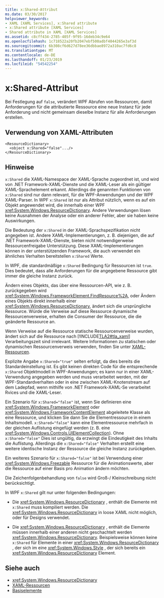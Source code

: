 ```yaml
---
title: x:Shared-Attribut
ms.date: 03/30/2017
helpviewer_keywords:
- XAML [XAML Services], x:Shared attribute
- x:Shared attribute [XAML Services]
- Shared attribute in XAML [XAML Services]
ms.assetid: c8cff434-2785-405f-9f95-16deb34c9e64
ms.openlocfilehash: 1c718522a20fb2047ebf500adbf4044265e3af3d
ms.sourcegitcommit: 6b308cf6d627d78ee36dbbae8972a310ac7fd6c8
ms.translationtype: MT
ms.contentlocale: de-DE
ms.lasthandoff: 01/23/2019
ms.locfileid: "54542254"
---
```

# <a name="xshared-attribute"></a>x:Shared-Attribut
Bei Festlegung auf `false`, verändert WPF Abrufen von Ressourcen, damit Anforderungen für die attributierte Ressource eine neue Instanz für jede Anforderung und nicht gemeinsam dieselbe Instanz für alle Anforderungen erstellen.  
  
## <a name="xaml-attribute-usage"></a>Verwendung von XAML-Attributen  
  
```xaml  
<ResourceDictionary>  
  <object x:Shared="false".../>  
</ResourceDictionary>  
```  
  
## <a name="remarks"></a>Hinweise  
 `x:Shared` die XAML-Namespace der XAML-Sprache zugeordnet ist, und wird von .NET Framework-XAML-Dienste und die XAML-Leser als ein gültiger XAML-Sprachelement erkannt. Allerdings die genannten Funktionen von `x:Shared` sind nur dann relevant, für die WPF-Anwendungen und der WPF XAML-Parser. In WPF `x:Shared` ist nur als Attribut nützlich, wenn es auf ein Objekt angewendet wird, die innerhalb einer WPF <xref:System.Windows.ResourceDictionary>. Andere Verwendungen lösen keine Ausnahmen der Analyse oder ein anderer Fehler, aber sie haben keine Auswirkungen.  
  
 Die Bedeutung der `x:Shared` in der XAML-Sprachspezifikation nicht angegeben ist. Andere XAML-Implementierungen, z. B. diejenigen, die auf .NET Framework-XAML-Dienste, bieten nicht notwendigerweise Ressourcenfreigabe Unterstützung. Diese XAML-Implementierungen können in der unterstützenden Framework, die auch verwendet ein ähnliches Verhalten bereitstellen `x:Shared` Werte.  
  
 In WPF, die standardmäßige `x:Shared` Bedingung für Ressourcen ist `true`. Dies bedeutet, dass alle Anforderungen für die angegebene Ressource gibt immer die gleiche Instanz zurück.  
  
 Ändern eines Objekts, das über eine Ressourcen-API, wie z. B. zurückgegeben wird <xref:System.Windows.FrameworkElement.FindResource%2A>, oder Ändern eines Objekts direkt innerhalb einer <xref:System.Windows.ResourceDictionary>, ändert sich die ursprüngliche Ressource. Würde die Verweise auf diese Ressource dynamische Ressourcenverweise, erhalten die Consumer der Ressource, die die geänderte Ressource an.  
  
 Wenn Verweise auf die Ressource statische Ressourcenverweise wurden, ändert sich auf die Ressource nach [!INCLUDE[TLA2#tla_xaml](../../../includes/tla2sharptla-xaml-md.md)] Verarbeitungszeit sind irrelevant. Weitere Informationen zu statischen oder dynamischen Ressourcenverweis verwenden, finden Sie unter [XAML-Ressourcen](../../../docs/framework/wpf/advanced/xaml-resources.md).  
  
 Explizite Angabe `x:Shared="true"` selten erfolgt, da dies bereits die Standardeinstellung ist. Es gibt keinen direkten Code für die entsprechende `x:Shared` Objektmodell in WPF-Anwendungen; es kann nur in einer XAML-Verwendung angegeben werden und muss verarbeitet werden, mit der WPF-Standardverhalten oder in eine zwischen XAML-Knotenstream auf dem Ladepfad, wenn mithilfe von .NET Framework-XAML-Se verarbeitet Rvices und die XAML-Leser.  
  
 Ein Szenario für `x:Shared="false"` ist, wenn Sie definieren eine <xref:System.Windows.FrameworkElement> oder <xref:System.Windows.FrameworkContentElement> abgeleitete Klasse als eine Ressource, und klicken Sie dann Sie die Elementressource in einem Inhaltsmodell. `x:Shared="false"` kann eine Elementressource mehrfach in der gleichen Auflistung eingefügt werden (z. B. eine <xref:System.Windows.Controls.UIElementCollection>). Ohne `x:Shared="false"` Dies ist ungültig, da erzwingt die Eindeutigkeit des Inhalts die Auflistung. Allerdings die `x:Shared="false"` Verhalten erstellt eine weitere identische Instanz der Ressource die gleiche Instanz zurückgeben.  
  
 Ein weiteres Szenario für `x:Shared="false"` ist bei Verwendung einer <xref:System.Windows.Freezable> Ressource für die Animationswerte, aber die Ressource auf einer Basis pro Animation ändern möchten.  
  
 Die Zeichenfolgenbehandlung von `false` wird Groß-/ Kleinschreibung nicht berücksichtigt.  
  
 In WPF `x:Shared` gilt nur unter folgenden Bedingungen:  
  
-   Die <xref:System.Windows.ResourceDictionary> , enthält die Elemente mit `x:Shared` muss kompiliert werden. Die <xref:System.Windows.ResourceDictionary> in loose XAML nicht möglich, oder für Designs verwendet.  
  
-   Die <xref:System.Windows.ResourceDictionary> , enthält die Elemente müssen innerhalb einer anderen nicht geschachtelt werden <xref:System.Windows.ResourceDictionary>. Beispielsweise können keine `x:Shared` für Elemente in einer <xref:System.Windows.ResourceDictionary> , der sich im eine <xref:System.Windows.Style> , der sich bereits ein <xref:System.Windows.ResourceDictionary> Element.  
  
## <a name="see-also"></a>Siehe auch
- <xref:System.Windows.ResourceDictionary>
- [XAML-Ressourcen](../../../docs/framework/wpf/advanced/xaml-resources.md)
- [Basiselemente](../../../docs/framework/wpf/advanced/base-elements.md)
